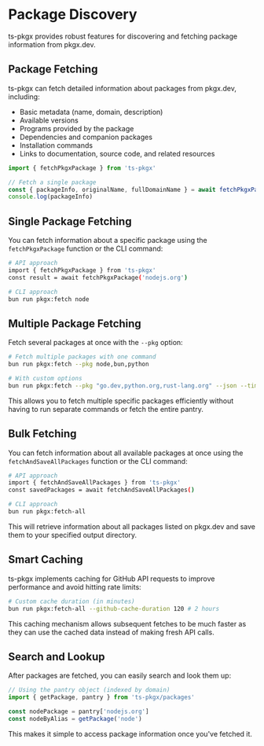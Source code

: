 # Package Discovery

ts-pkgx provides robust features for discovering and fetching package information from pkgx.dev.

## Package Fetching

ts-pkgx can fetch detailed information about packages from pkgx.dev, including:

- Basic metadata (name, domain, description)
- Available versions
- Programs provided by the package
- Dependencies and companion packages
- Installation commands
- Links to documentation, source code, and related resources

```typescript
import { fetchPkgxPackage } from 'ts-pkgx'

// Fetch a single package
const { packageInfo, originalName, fullDomainName } = await fetchPkgxPackage('node')
console.log(packageInfo)
```

## Single Package Fetching

You can fetch information about a specific package using the `fetchPkgxPackage` function or the CLI command:

```bash
# API approach
import { fetchPkgxPackage } from 'ts-pkgx'
const result = await fetchPkgxPackage('nodejs.org')

# CLI approach
bun run pkgx:fetch node
```

## Multiple Package Fetching

Fetch several packages at once with the `--pkg` option:

```bash
# Fetch multiple packages with one command
bun run pkgx:fetch --pkg node,bun,python

# With custom options
bun run pkgx:fetch --pkg "go.dev,python.org,rust-lang.org" --json --timeout 60000
```

This allows you to fetch multiple specific packages efficiently without having to run separate commands or fetch the entire pantry.

## Bulk Fetching

You can fetch information about all available packages at once using the `fetchAndSaveAllPackages` function or the CLI command:

```bash
# API approach
import { fetchAndSaveAllPackages } from 'ts-pkgx'
const savedPackages = await fetchAndSaveAllPackages()

# CLI approach
bun run pkgx:fetch-all
```

This will retrieve information about all packages listed on pkgx.dev and save them to your specified output directory.

## Smart Caching

ts-pkgx implements caching for GitHub API requests to improve performance and avoid hitting rate limits:

```bash
# Custom cache duration (in minutes)
bun run pkgx:fetch-all --github-cache-duration 120 # 2 hours
```

This caching mechanism allows subsequent fetches to be much faster as they can use the cached data instead of making fresh API calls.

## Search and Lookup

After packages are fetched, you can easily search and look them up:

```typescript
// Using the pantry object (indexed by domain)
import { getPackage, pantry } from 'ts-pkgx/packages'

const nodePackage = pantry['nodejs.org']
const nodeByAlias = getPackage('node')
```

This makes it simple to access package information once you've fetched it.
